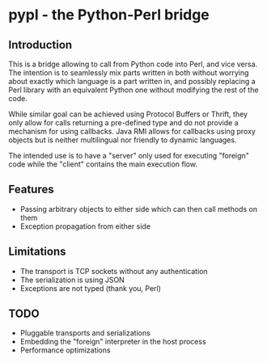 pypl - the Python-Perl bridge
=============================

Introduction
------------

This is a bridge allowing to call from Python code into Perl, and vice versa.
The intention is to seamlessly mix parts written in both without worrying
about exactly which language is a part written in, and possibly replacing a
Perl library with an equivalent Python one without modifying the rest of the
code.

While similar goal can be achieved using Protocol Buffers or Thrift, they only
allow for calls returning a pre-defined type and do not provide a mechanism
for using callbacks. Java RMI allows for callbacks using proxy objects but is
neither multilingual nor friendly to dynamic languages.

The intended use is to have a "server" only used for executing "foreign" code
while the "client" contains the main execution flow.

Features
--------

* Passing arbitrary objects to either side which can then call methods on them
* Exception propagation from either side

Limitations
-----------

* The transport is TCP sockets without any authentication
* The serialization is using JSON
* Exceptions are not typed (thank you, Perl)

TODO
----

* Pluggable transports and serializations
* Embedding the "foreign" interpreter in the host process
* Performance optimizations

